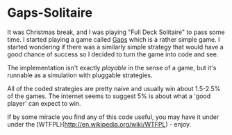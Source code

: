 Gaps-Solitaire
==============

It was Christmas break, and I was playing "Full Deck Solitaire" to pass some time. I started playing a game called [Gaps](http://en.wikipedia.org/wiki/Gaps) which is a rather simple game. I started wondering if there was a similarly simple strategy that would have a good chance of success so I decided to turn the game into code and see. 

The implementation isn't exactly *playable* in the sense of a game, but it's runnable as a simulation with pluggable strategies.

All of the coded strategies are pretty naive and usually win about 1.5-2.5% of the games.  The internet seems to suggest 5% is about what a 'good player' can expect to win. 

If by some miracle you find any of this code useful, you may have it under under the [WTFPL}(http://en.wikipedia.org/wiki/WTFPL) - enjoy.


